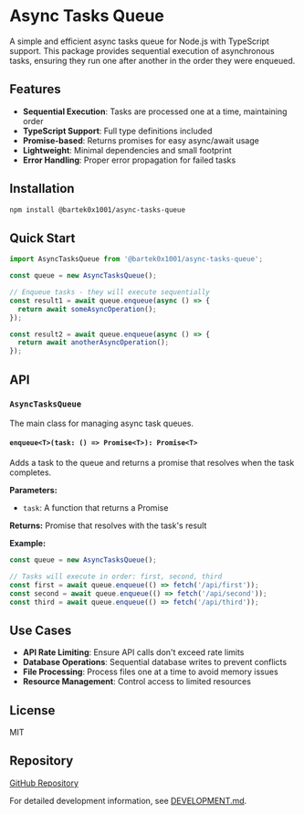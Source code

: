 # Async Tasks Queue

A simple and efficient async tasks queue for Node.js with TypeScript support. This package provides sequential execution of asynchronous tasks, ensuring they run one after another in the order they were enqueued.

## Features

- **Sequential Execution**: Tasks are processed one at a time, maintaining order
- **TypeScript Support**: Full type definitions included
- **Promise-based**: Returns promises for easy async/await usage
- **Lightweight**: Minimal dependencies and small footprint
- **Error Handling**: Proper error propagation for failed tasks

## Installation

```bash
npm install @bartek0x1001/async-tasks-queue
```

## Quick Start

```typescript
import AsyncTasksQueue from '@bartek0x1001/async-tasks-queue';

const queue = new AsyncTasksQueue();

// Enqueue tasks - they will execute sequentially
const result1 = await queue.enqueue(async () => {
  return await someAsyncOperation();
});

const result2 = await queue.enqueue(async () => {
  return await anotherAsyncOperation();
});
```

## API

### `AsyncTasksQueue`

The main class for managing async task queues.

#### `enqueue<T>(task: () => Promise<T>): Promise<T>`

Adds a task to the queue and returns a promise that resolves when the task completes.

**Parameters:**
- `task`: A function that returns a Promise

**Returns:** Promise that resolves with the task's result

**Example:**
```typescript
const queue = new AsyncTasksQueue();

// Tasks will execute in order: first, second, third
const first = await queue.enqueue(() => fetch('/api/first'));
const second = await queue.enqueue(() => fetch('/api/second'));  
const third = await queue.enqueue(() => fetch('/api/third'));
```

## Use Cases

- **API Rate Limiting**: Ensure API calls don't exceed rate limits
- **Database Operations**: Sequential database writes to prevent conflicts
- **File Processing**: Process files one at a time to avoid memory issues
- **Resource Management**: Control access to limited resources

## License

MIT

## Repository

[GitHub Repository](https://github.com/maciej-bartynski/async-tasks-queue)

For detailed development information, see [DEVELOPMENT.md](docs/DEVELOPMENT.md).
